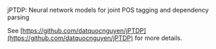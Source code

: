 jPTDP: Neural network models for joint POS tagging and dependency parsing

See [https://github.com/datquocnguyen/jPTDP](https://github.com/datquocnguyen/jPTDP) for more details.